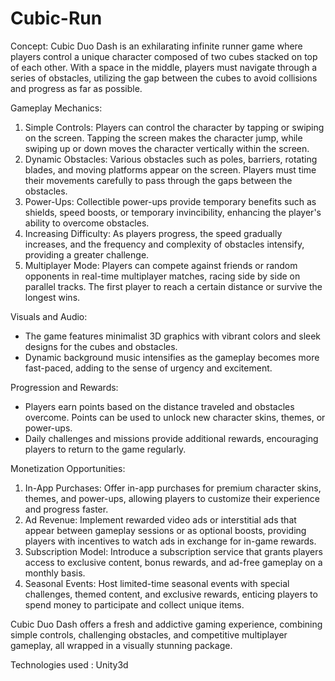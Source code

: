# Cubic-Run

Concept:
Cubic Duo Dash is an exhilarating infinite runner game where players control a unique character composed of two cubes stacked on top of each other. With a space in the middle, players must navigate through a series of obstacles, utilizing the gap between the cubes to avoid collisions and progress as far as possible.

Gameplay Mechanics:
1. Simple Controls: Players can control the character by tapping or swiping on the screen. Tapping the screen makes the character jump, while swiping up or down moves the character vertically within the screen.
2. Dynamic Obstacles: Various obstacles such as poles, barriers, rotating blades, and moving platforms appear on the screen. Players must time their movements carefully to pass through the gaps between the obstacles.
3. Power-Ups: Collectible power-ups provide temporary benefits such as shields, speed boosts, or temporary invincibility, enhancing the player's ability to overcome obstacles.
4. Increasing Difficulty: As players progress, the speed gradually increases, and the frequency and complexity of obstacles intensify, providing a greater challenge.
5. Multiplayer Mode: Players can compete against friends or random opponents in real-time multiplayer matches, racing side by side on parallel tracks. The first player to reach a certain distance or survive the longest wins.

Visuals and Audio:
- The game features minimalist 3D graphics with vibrant colors and sleek designs for the cubes and obstacles.
- Dynamic background music intensifies as the gameplay becomes more fast-paced, adding to the sense of urgency and excitement.

Progression and Rewards:
- Players earn points based on the distance traveled and obstacles overcome. Points can be used to unlock new character skins, themes, or power-ups.
- Daily challenges and missions provide additional rewards, encouraging players to return to the game regularly.

Monetization Opportunities:
1. In-App Purchases: Offer in-app purchases for premium character skins, themes, and power-ups, allowing players to customize their experience and progress faster.
2. Ad Revenue: Implement rewarded video ads or interstitial ads that appear between gameplay sessions or as optional boosts, providing players with incentives to watch ads in exchange for in-game rewards.
3. Subscription Model: Introduce a subscription service that grants players access to exclusive content, bonus rewards, and ad-free gameplay on a monthly basis.
4. Seasonal Events: Host limited-time seasonal events with special challenges, themed content, and exclusive rewards, enticing players to spend money to participate and collect unique items.

Cubic Duo Dash offers a fresh and addictive gaming experience, combining simple controls, challenging obstacles, and competitive multiplayer gameplay, all wrapped in a visually stunning package.

Technologies used : Unity3d